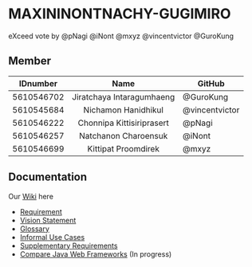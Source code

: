 # MAXININONTNACHY-GUGIMIRO
eXceed vote by @pNagi @iNont @mxyz @vincentvictor @GuroKung

## Member 
| IDnumber | Name | GitHub |
| ---------- |:-------:| -------------------- |
| 5610546702 | Jiratchaya Intaragumhaeng | @GuroKung |
| 5610545684 | Nichamon Hanidhikul | @vincentvictor |
| 5610546222 | Chonnipa Kittisiriprasert | @pNagi |
| 5610546257 | Natchanon Charoensuk | @iNont |
| 5610546699 | Kittipat Proomdirek | @mxyz |

## Documentation
Our [Wiki](https://github.com/SSD2015/maxininontnachy-gugimiro/wiki) here
- [Requirement](https://github.com/SSD2015/maxininontnachy-gugimiro/wiki/requirement)
- [Vision Statement](https://github.com/SSD2015/maxininontnachy-gugimiro/wiki/Vision-Statement) 
- [Glossary](https://github.com/SSD2015/maxininontnachy-gugimiro/wiki/Glossary)
- [Informal Use Cases](https://github.com/SSD2015/maxininontnachy-gugimiro/wiki/Informal-Use-Cases)
- [Supplementary Requirements](https://github.com/SSD2015/maxininontnachy-gugimiro/wiki/Supplementary-Requirements) 
- [Compare Java Web Frameworks](https://github.com/SSD2015/maxininontnachy-gugimiro/wiki/Compare-Java-Web-Frameworks) (In progress)
